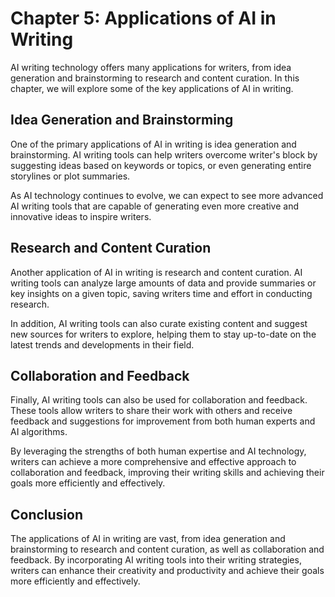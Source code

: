 Chapter 5: Applications of AI in Writing
========================================

AI writing technology offers many applications for writers, from idea generation and brainstorming to research and content curation. In this chapter, we will explore some of the key applications of AI in writing.

Idea Generation and Brainstorming
---------------------------------

One of the primary applications of AI in writing is idea generation and brainstorming. AI writing tools can help writers overcome writer's block by suggesting ideas based on keywords or topics, or even generating entire storylines or plot summaries.

As AI technology continues to evolve, we can expect to see more advanced AI writing tools that are capable of generating even more creative and innovative ideas to inspire writers.

Research and Content Curation
-----------------------------

Another application of AI in writing is research and content curation. AI writing tools can analyze large amounts of data and provide summaries or key insights on a given topic, saving writers time and effort in conducting research.

In addition, AI writing tools can also curate existing content and suggest new sources for writers to explore, helping them to stay up-to-date on the latest trends and developments in their field.

Collaboration and Feedback
--------------------------

Finally, AI writing tools can also be used for collaboration and feedback. These tools allow writers to share their work with others and receive feedback and suggestions for improvement from both human experts and AI algorithms.

By leveraging the strengths of both human expertise and AI technology, writers can achieve a more comprehensive and effective approach to collaboration and feedback, improving their writing skills and achieving their goals more efficiently and effectively.

Conclusion
----------

The applications of AI in writing are vast, from idea generation and brainstorming to research and content curation, as well as collaboration and feedback. By incorporating AI writing tools into their writing strategies, writers can enhance their creativity and productivity and achieve their goals more efficiently and effectively.
